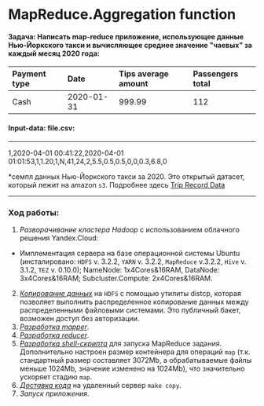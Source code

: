 # MapReduce.Aggregation function

#### Задача: Написать map-reduce приложение, использующее данные Нью-Йоркского такси и вычисляющее среднее значение "чаевых" за каждый месяц 2020 года:

| Payment type | Date |	Tips average amount | Passengers total |
| :------------| :--- | :------------------ | :--------------- |
|Cash|	2020-01-31|	999.99|	112|

#### Input-data: file.csv:
---
1,2020-04-01 00:41:22,2020-04-01 01:01:53,1,1.20,1,N,41,24,2,5.5,0.5,0.5,0,0,0.3,6.8,0

*семпл данных Нью-Йоркского такси за 2020. Это открытый датасет, который лежит на amazon `s3`. Подробнее здесь [Trip Record Data][1]

---

### Ход работы:
1. *Разворачивание кластера Hadoop* с использованием облачного решения Yandex.Cloud:
  - Имплементация сервера на базе операционной системы Ubuntu (инсталировано: `HDFS` v. 3.2.2, `YARN` v. 3.2.2, `MapReduce` v.3.2.2, `Hive` v. 3.1.2, `TEZ` v. 0.10.0);
    NameNode: 1x4Cores&16RAM, DataNode: 3x4Cores&16RAM; Subcluster.Compute: 2x4Cores&16RAM.
2. [*Копирование данных*][1] на `HDFS` с помощью утилиты distcp, которая позволяет выполнить распределенное копирование данных между распределенными файловыми системами. Это публичный бакет, возможен доступ без авторизации.
3. [*Разработка mapper*][2].
4. [*Разработка reducer*][3]. 
5. [*Разработка shell-скрипта*][4] для запуска MapReduce задания. Дополнительно настроен размер контейнера для операций `map` (т.к. стандартный размер составляет 3072Mb, а обрабатываемые файлы меньше 1024Mb, значение изменено на 1024Mb), что значительно ускоряет стадию `map`.
6. [*Доставка кода*][5] на удаленный сервер `make copy`.
7. *Запуск приложения*.


[1]:https://github.com/loverberg/portfolio/blob/main/MapReduceAgg/download.sh
[2]:https://github.com/loverberg/portfolio/blob/main/MapReduceAgg/mapper.py
[3]:https://github.com/loverberg/portfolio/blob/main/MapReduceAgg/reducer.py
[4]:https://github.com/loverberg/portfolio/blob/main/MapReduceAgg/run.sh
[5]:https://github.com/loverberg/portfolio/blob/main/MapReduceAgg/Makefile
